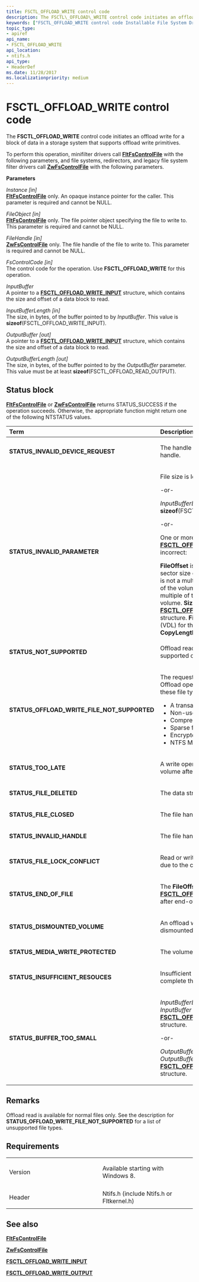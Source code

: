 ```yaml
---
title: FSCTL_OFFLOAD_WRITE control code
description: The FSCTL\_OFFLOAD\_WRITE control code initiates an offload write for a block of data in a storage system that supports offload write primitives.
keywords: ["FSCTL_OFFLOAD_WRITE control code Installable File System Drivers"]
topic_type:
- apiref
api_name:
- FSCTL_OFFLOAD_WRITE
api_location:
- ntifs.h
api_type:
- HeaderDef
ms.date: 11/28/2017
ms.localizationpriority: medium
---
```


# FSCTL\_OFFLOAD\_WRITE control code


The **FSCTL\_OFFLOAD\_WRITE** control code initiates an offload write for a block of data in a storage system that supports offload write primitives.

To perform this operation, minifilter drivers call [**FltFsControlFile**](/windows-hardware/drivers/ddi/fltkernel/nf-fltkernel-fltfscontrolfile) with the following parameters, and file systems, redirectors, and legacy file system filter drivers call [**ZwFsControlFile**](/previous-versions/ff566462(v=vs.85)) with the following parameters.

**Parameters**

<a href="" id="instance--in-"></a>*Instance \[in\]*  
[**FltFsControlFile**](/windows-hardware/drivers/ddi/fltkernel/nf-fltkernel-fltfscontrolfile) only. An opaque instance pointer for the caller. This parameter is required and cannot be NULL.

<a href="" id="fileobject--in-"></a>*FileObject \[in\]*  
[**FltFsControlFile**](/windows-hardware/drivers/ddi/fltkernel/nf-fltkernel-fltfscontrolfile) only. The file pointer object specifying the file to write to. This parameter is required and cannot be NULL.

<a href="" id="filehandle--in-"></a>*FileHandle \[in\]*  
[**ZwFsControlFile**](/previous-versions/ff566462(v=vs.85)) only. The file handle of the file to write to. This parameter is required and cannot be NULL.

<a href="" id="fscontrolcode--in-"></a>*FsControlCode \[in\]*  
The control code for the operation. Use **FSCTL\_OFFLOAD\_WRITE** for this operation.

<a href="" id="inputbuffer"></a>*InputBuffer*  
A pointer to a [**FSCTL\_OFFLOAD\_WRITE\_INPUT**](/windows-hardware/drivers/ddi/ntifs/ns-ntifs-_fsctl_offload_write_input) structure, which contains the size and offset of a data block to read.

<a href="" id="inputbufferlength--in-"></a>*InputBufferLength \[in\]*  
The size, in bytes, of the buffer pointed to by *InputBuffer*. This value is **sizeof**(FSCTL\_OFFLOAD\_WRITE\_INPUT).

<a href="" id="outputbuffer--out-"></a>*OutputBuffer \[out\]*  
A pointer to a [**FSCTL\_OFFLOAD\_WRITE\_INPUT**](/windows-hardware/drivers/ddi/ntifs/ns-ntifs-_fsctl_offload_write_input) structure, which contains the size and offset of a data block to read.

<a href="" id="outputbufferlength--out-"></a>*OutputBufferLength \[out\]*  
The size, in bytes, of the buffer pointed to by the *OutputBuffer* parameter. This value must be at least **sizeof**(FSCTL\_OFFLOAD\_READ\_OUTPUT).

Status block
------------

[**FltFsControlFile**](/windows-hardware/drivers/ddi/fltkernel/nf-fltkernel-fltfscontrolfile) or [**ZwFsControlFile**](/previous-versions/ff566462(v=vs.85)) returns STATUS\_SUCCESS if the operation succeeds. Otherwise, the appropriate function might return one of the following NTSTATUS values.

<table>
<colgroup>
<col width="50%" />
<col width="50%" />
</colgroup>
<thead>
<tr class="header">
<th align="left">Term</th>
<th align="left">Description</th>
</tr>
</thead>
<tbody>
<tr class="odd">
<td align="left"><p><strong>STATUS_INVALID_DEVICE_REQUEST</strong></p></td>
<td align="left"><p>The handle specified is not a valid file handle.</p></td>
</tr>
<tr class="even">
<td align="left"><p> <strong>STATUS_INVALID_PARAMETER</strong></p></td>
<td align="left"><p>File size is less than PAGE_SIZE.</p>
<p>-or-</p>
<p><em>InputBufferLength</em> &lt; <strong>sizeof</strong>(FSCTL_OFFLOAD_WRITE_INPUT).</p>
<p>-or-</p>
<p>One or more of these members of <a href="/windows-hardware/drivers/ddi/ntifs/ns-ntifs-_fsctl_offload_write_input" data-raw-source="[&lt;strong&gt;FSCTL_OFFLOAD_WRITE_INPUT&lt;/strong&gt;](/windows-hardware/drivers/ddi/ntifs/ns-ntifs-_fsctl_offload_write_input)"><strong>FSCTL_OFFLOAD_WRITE_INPUT</strong></a> are incorrect:</p>
<strong>FileOffset</strong> is not a multiple of the logical sector size of the volume.
<strong>CopyLength</strong> is not a multiple of the logical sector size of the volume.
<strong>TransferOffset</strong> is not a multiple of the logical sector size of the volume.
<strong>Size</strong> is not the size of the <a href="/windows-hardware/drivers/ddi/ntifs/ns-ntifs-_fsctl_offload_write_input" data-raw-source="[&lt;strong&gt;FSCTL_OFFLOAD_WRITE_INPUT&lt;/strong&gt;](/windows-hardware/drivers/ddi/ntifs/ns-ntifs-_fsctl_offload_write_input)"><strong>FSCTL_OFFLOAD_WRITE_INPUT</strong></a> structure.
<strong>FileOffset</strong> &gt; Valid Data Length (VDL) for the file.
<strong>FileOffset</strong> + <strong>CopyLength</strong> &gt; <strong>MAXULONGLONG</strong>.</td>
</tr>
<tr class="odd">
<td align="left"><p><strong>STATUS_NOT_SUPPORTED</strong></p></td>
<td align="left"><p>Offload read operations are not supported on this volume.</p></td>
</tr>
<tr class="even">
<td align="left"><p><strong>STATUS_OFFLOAD_WRITE_FILE_NOT_SUPPORTED</strong></p></td>
<td align="left"><p>The requested file type is not supported. Offload operations are not supported on these file types:</p>
<ul>
<li>A transacted file (TxF)</li>
<li>Non-user files</li>
<li>Compressed files</li>
<li>Sparse files</li>
<li>Encrypted files</li>
<li>NTFS Metatdata files</li>
</ul></td>
</tr>
<tr class="odd">
<td align="left"><p><strong>STATUS_TOO_LATE</strong></p></td>
<td align="left"><p>A write operation was attempted to a volume after it was dismounted.</p></td>
</tr>
<tr class="even">
<td align="left"><p><strong>STATUS_FILE_DELETED</strong></p></td>
<td align="left"><p>The data stream for this file is invalid.</p></td>
</tr>
<tr class="odd">
<td align="left"><p><strong>STATUS_FILE_CLOSED</strong></p></td>
<td align="left"><p>The file handle is closed.</p></td>
</tr>
<tr class="even">
<td align="left"><p><strong>STATUS_INVALID_HANDLE</strong></p></td>
<td align="left"><p>The file handle specified is invalid.</p></td>
</tr>
<tr class="odd">
<td align="left"><p><strong>STATUS_FILE_LOCK_CONFLICT</strong></p></td>
<td align="left"><p>Read or write access cannot be granted due to the current file locking state.</p></td>
</tr>
<tr class="even">
<td align="left"><p><strong>STATUS_END_OF_FILE</strong></p></td>
<td align="left"><p>The <strong>FileOffset</strong> member of <a href="/windows-hardware/drivers/ddi/ntifs/ns-ntifs-_fsctl_offload_write_input" data-raw-source="[&lt;strong&gt;FSCTL_OFFLOAD_WRITE_INPUT&lt;/strong&gt;](/windows-hardware/drivers/ddi/ntifs/ns-ntifs-_fsctl_offload_write_input)"><strong>FSCTL_OFFLOAD_WRITE_INPUT</strong></a> begins after end-of-file (EOF).</p></td>
</tr>
<tr class="odd">
<td align="left"><p><strong>STATUS_DISMOUNTED_VOLUME</strong></p></td>
<td align="left"><p>An offload write cannot occur on a dismounted volume.</p></td>
</tr>
<tr class="even">
<td align="left"><p><strong>STATUS_MEDIA_WRITE_PROTECTED</strong></p></td>
<td align="left"><p>The volume is read only.</p></td>
</tr>
<tr class="odd">
<td align="left"><p><strong>STATUS_INSUFFICIENT_RESOUCES</strong></p></td>
<td align="left"><p>Insufficient resources are available to complete the request.</p></td>
</tr>
<tr class="even">
<td align="left"><p><strong>STATUS_BUFFER_TOO_SMALL</strong></p></td>
<td align="left"><p><em>InputBufferLength</em> is too small for <em>InputBuffer</em> to contain an <a href="/windows-hardware/drivers/ddi/ntifs/ns-ntifs-_fsctl_offload_write_input" data-raw-source="[&lt;strong&gt;FSCTL_OFFLOAD_WRITE_INPUT&lt;/strong&gt;](/windows-hardware/drivers/ddi/ntifs/ns-ntifs-_fsctl_offload_write_input)"><strong>FSCTL_OFFLOAD_WRITE_INPUT</strong></a> structure.</p>
<p>-or-</p>
<p><em>OutputBufferLength</em> is too small for <em>OutputBuffer</em> to receive an <a href="/windows-hardware/drivers/ddi/ntifs/ns-ntifs-_fsctl_offload_write_output" data-raw-source="[&lt;strong&gt;FSCTL_OFFLOAD_WRITE_OUTPUT&lt;/strong&gt;](/windows-hardware/drivers/ddi/ntifs/ns-ntifs-_fsctl_offload_write_output)"><strong>FSCTL_OFFLOAD_WRITE_OUTPUT</strong></a> structure.</p></td>
</tr>
</tbody>
</table>

 

Remarks
-------

Offload read is available for normal files only. See the description for **STATUS\_OFFLOAD\_WRITE\_FILE\_NOT\_SUPPORTED** for a list of unsupported file types.

Requirements
------------

<table>
<colgroup>
<col width="50%" />
<col width="50%" />
</colgroup>
<tbody>
<tr class="odd">
<td align="left"><p>Version</p></td>
<td align="left"><p>Available starting with Windows 8.</p></td>
</tr>
<tr class="even">
<td align="left"><p>Header</p></td>
<td align="left">Ntifs.h (include Ntifs.h or Fltkernel.h)</td>
</tr>
</tbody>
</table>

## See also


[**FltFsControlFile**](/windows-hardware/drivers/ddi/fltkernel/nf-fltkernel-fltfscontrolfile)

[**ZwFsControlFile**](/previous-versions/ff566462(v=vs.85))

[**FSCTL\_OFFLOAD\_WRITE\_INPUT**](/windows-hardware/drivers/ddi/ntifs/ns-ntifs-_fsctl_offload_write_input)

[**FSCTL\_OFFLOAD\_WRITE\_OUTPUT**](/windows-hardware/drivers/ddi/ntifs/ns-ntifs-_fsctl_offload_write_output)

